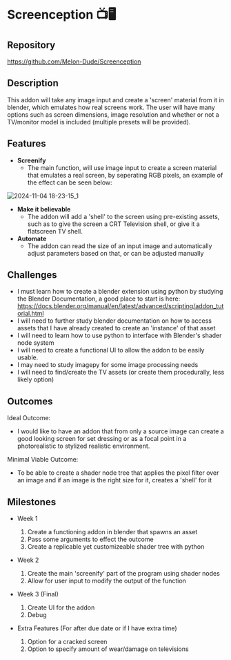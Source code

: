 # Screenception 📺🖥️

## Repository
<https://github.com/Melon-Dude/Screenception>

## Description
This addon will take any image input and create a 'screen' material from it in blender, which emulates how real screens work. The user will have many options such as screen dimensions, image resolution and whether or not a TV/monitor model is included (multiple presets will be provided).

## Features
- **Screenify**
	- The main function, will use image input to create a screen material that emulates a real screen, by seperating RGB pixels, an example of the effect can be seen below:
  
![2024-11-04 18-23-15_1](https://github.com/user-attachments/assets/87ac34dd-77ba-490e-95bd-18690382a20a)
- **Make it believable**
	- The addon will add a 'shell' to the screen using pre-existing assets, such as to give the screen a CRT Television shell, or give it a flatscreen TV shell.
- **Automate** 
	- The addon can read the size of an input image and automatically adjust parameters based on that, or can be adjusted manually

## Challenges
- I must learn how to create a blender extension using python by studying the Blender Documentation, a good place to start is here: <https://docs.blender.org/manual/en/latest/advanced/scripting/addon_tutorial.html>
- I will need to further study blender documentation on how to access assets that I have already created to create an 'instance' of that asset
- I will need to learn how to use python to interface with Blender's shader node system
- I will need to create a functional UI to allow the addon to be easily usable.
- I may need to study imagepy for some image processing needs
- I will need to find/create the TV assets (or create them procedurally, less likely option)

## Outcomes
Ideal Outcome:
- I would like to have an addon that from only a source image can create a good looking screen for set dressing or as a focal point in a photorealistic to stylized realistic environment.

Minimal Viable Outcome:
- To be able to create a shader node tree that applies the pixel filter over an image and if an image is the right size for it, creates a 'shell' for it

## Milestones

- Week 1
  1. Create a functioning addon in blender that spawns an asset
  2. Pass some arguments to effect the outcome
  3. Create a replicable yet customizeable shader tree with python

- Week 2
  1. Create the main 'screenify' part of the program using shader nodes
  2. Allow for user input to modify the output of the function

- Week 3 (Final)
  1. Create UI for the addon
  2. Debug


-   Extra Features (For after due date or if I have extra time)
    1. Option for a cracked screen
    2. Option to specify amount of wear/damage on televisions
